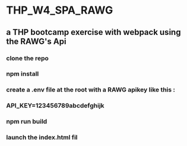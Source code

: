 # THP_W4_SPA_RAWG
## a THP bootcamp exercise with webpack using the RAWG's Api

### clone the repo
### npm install
### create a .env file at the root with a RAWG apikey like this : 
### API_KEY=123456789abcdefghijk
### npm run build
### launch the index.html fil